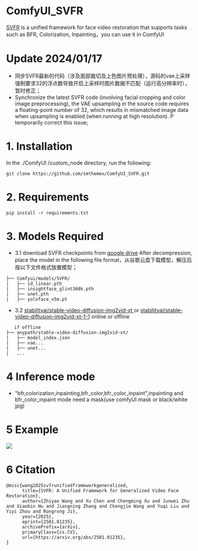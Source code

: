 # ComfyUI_SVFR
[SVFR](https://github.com/wangzhiyaoo/SVFR/tree/main) is a unified framework for face video restoration that supports tasks such as BFR, Colorization, Inpainting，you can use it in ComfyUI

# Update 2024/01/17
* 同步SVFR最新的代码（涉及面部裁切及上色图片预处理），源码的vae上采样强制要求32的浮点数导致开启上采样时图片数据不匹配（运行高分辨率时），暂时修正；
* Synchronize the latest SVFR code (involving facial cropping and color image preprocessing), the VAE upsampling in the source code requires a floating-point number of 32, which results in mismatched image data when upsampling is enabled (when running at high resolution). P temporarily correct this issue;


# 1. Installation

In the ./ComfyUI /custom_node directory, run the following:   
```
git clone https://github.com/smthemex/ComfyUI_SVFR.git
```
# 2. Requirements  
```
pip install -r requirements.txt
```
# 3. Models Required 
* 3.1 download SVFR checkpoints from [google drive](https://drive.google.com/drive/folders/1nzy9Vk-yA_DwXm1Pm4dyE2o0r7V6_5mn) After decompression, place the model in the following file format，从谷歌云盘下载模型，解压后按以下文件格式放置模型；
```
├── Comfyui/models/SVFR/
|   ├── id_linear.pth
|   ├── insightface_glint360k.pth
|   ├── unet.pth
|   ├── yoloface_v5m.pt
```
 * 3.2 [stabilityai/stable-video-diffusion-img2vid-xt
](https://huggingface.co/stabilityai/stable-video-diffusion-img2vid-xt)  or [stabilityai/stable-video-diffusion-img2vid-xt-1-1](https://huggingface.co/stabilityai/stable-video-diffusion-img2vid-xt-1-1) online or offline
```
   if offline
├── anypath/stable-video-diffusion-img2vid-xt/
|   ├── model_index.json
|   ├── vae...
|   ├── unet...
|   ...
```

# 4 Inference mode

* "bfr,colorization,inpainting,bfr_color,bfr_color_inpaint",inpainting and bfr_color_inpaint mode need a mask(use comfyUI mask or black/white jpg)
  
# 5 Example
![](https://github.com/smthemex/ComfyUI_SVFR/blob/main/example.png)

# 6 Citation
```
@misc{wang2025svfrunifiedframeworkgeneralized,
      title={SVFR: A Unified Framework for Generalized Video Face Restoration}, 
      author={Zhiyao Wang and Xu Chen and Chengming Xu and Junwei Zhu and Xiaobin Hu and Jiangning Zhang and Chengjie Wang and Yuqi Liu and Yiyi Zhou and Rongrong Ji},
      year={2025},
      eprint={2501.01235},
      archivePrefix={arXiv},
      primaryClass={cs.CV},
      url={https://arxiv.org/abs/2501.01235}, 
}
```
